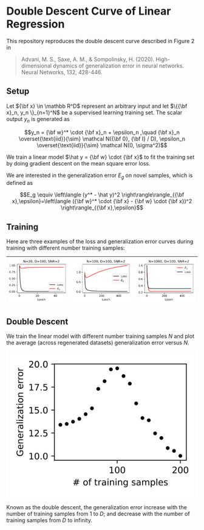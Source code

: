 # Double Descent Curve of Linear Regression

This repository reproduces the double descent curve described in Figure 2 in

> Advani, M. S., Saxe, A. M., & Sompolinsky, H. (2020). High-dimensional dynamics of generalization error in neural networks. Neural Networks, 132, 428-446.

## Setup

Let ${\bf x} \in \mathbb R^D$ represent an arbitrary input and let $`\{{\bf x}_n, y_n \}_{n=1}^N`$ be a supervised learning training set.
The scalar output $y_n$ is generated as

$$y_n = {\bf w}^* \cdot {\bf x}_n + \epsilon_n ,\quad {\bf x}_n \overset{\text{iid}}{\sim} \mathcal N({\bf 0}, {\bf I} / D), \epsilon_n \overset{\text{iid}}{\sim} \mathcal N(0, \sigma^2)$$

We train a linear model $\hat y = {\bf w} \cdot {\bf x}$​ to fit the training set by doing gradient descent on the mean square error loss.

We are interested in the generalization error $E_g$ on novel samples, which is defined as 

$$E_g \equiv \left\langle (y^* - \hat y)^2 \right\rangle\rangle_{{\bf x},\epsilon}=\left\langle ({\bf w}^* \cdot {\bf x} - {\bf w} \cdot {\bf x})^2 \right\rangle_{{\bf x},\epsilon}$$

## Training

Here are three examples of the loss and generalization error curves during training with different number training samples:

| ![N20_D100](fig/N20_D100.svg) | ![N100_D100](fig/N100_D100.svg) | ![N1000_D100](fig/N1000_D100.svg) |
| ----------------------------- | ------------------------------- | --------------------------------- |

## Double Descent

We train the linear model with different number training samples $N$ and plot the average (across regenerated datasets) generalization error versus $N$​.

![double-descent](fig/double-descent.svg)

Known as the double descent, the generalization error increase with the number of training samples from $1$ to $D$; and decrease with the number of training samples from $D$​​ to infinity.
